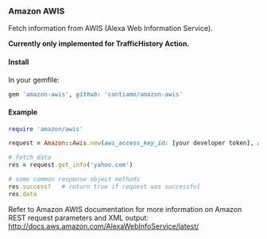 ### Amazon AWIS

Fetch information from AWIS (Alexa Web Information Service).

**Currently only implemented for TrafficHistory Action.**

#### Install

In your gemfile:

```ruby
gem 'amazon-awis', github: 'contiamo/amazon-awis'
```

#### Example

```ruby
require 'amazon/awis'

request = Amazon::Awis.new(aws_access_key_id: [your developer token], aws_secret_key: [your secret access key])

# fetch data
res = request.get_info('yahoo.com')

# some common response object methods
res.success?   # return true if request was successful
res.data
```

Refer to Amazon AWIS documentation for more information on Amazon REST request parameters and XML output:
http://docs.aws.amazon.com/AlexaWebInfoService/latest/
